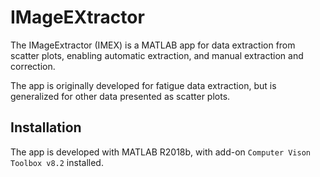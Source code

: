 # IMageEXtractor

The IMageExtractor (IMEX) is a MATLAB app for data extraction from scatter plots, enabling automatic extraction, and manual extraction and correction.

The app is originally developed for fatigue data extraction, but is generalized for other data presented as scatter plots.

## Installation

The app is developed with MATLAB R2018b, with add-on `Computer Vison Toolbox v8.2` installed. 
